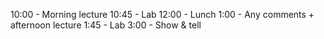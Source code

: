 10:00 - Morning lecture
10:45 - Lab
12:00 - Lunch
1:00 - Any comments + afternoon lecture
1:45 - Lab
3:00 - Show & tell
